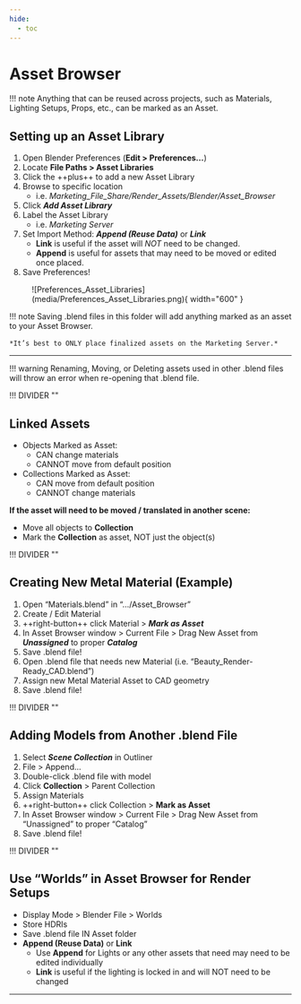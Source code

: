 ```yaml
---
hide:
  - toc
---
```


# **Asset Browser**

!!! note
    Anything that can be reused across projects, such as Materials, Lighting Setups, Props, etc., can be marked as an Asset.

## **Setting up an Asset Library**

1. Open Blender Preferences (**Edit > Preferences…**)
1. Locate **File Paths > Asset Libraries**
1. Click the ++plus++ to add a new Asset Library
1. Browse to specific location
    - i.e. *Marketing_File_Share/Render_Assets/Blender/Asset_Browser*
1. Click ***Add Asset Library***
1. Label the Asset Library
    - i.e. *Marketing Server*
1. Set Import Method: ***Append (Reuse Data)*** or ***Link***
    - **Link** is useful if the asset will *NOT* need to be changed.
    - **Append** is useful for assets that may need to be moved or edited once placed.
1. Save Preferences!

<figure markdown="span">
  ![Preferences_Asset_Libraries](media/Preferences_Asset_Libraries.png){ width="600" }
</figure>

!!! note
    Saving .blend files in this folder will add anything marked as an asset to your Asset Browser.

    *It’s best to ONLY place finalized assets on the Marketing Server.*

---

!!! warning
    Renaming, Moving, or Deleting assets used in other .blend files will throw an error when re-opening that .blend file.


!!! DIVIDER ""


## **Linked Assets**

- Objects Marked as Asset:
    - CAN change materials
    - CANNOT move from default position
- Collections Marked as Asset:
    - CAN move from default position
    - CANNOT change materials

**If the asset will need to be moved / translated in another scene:**

- Move all objects to **Collection**
- Mark the **Collection** as asset, NOT just the object(s)


!!! DIVIDER ""


## **Creating New Metal Material** (Example)

1. Open “Materials.blend” in “…/Asset_Browser”
1. Create / Edit Material
1. ++right-button++ click Material > ***Mark as Asset***
1. In Asset Browser window > Current File > Drag New Asset from ***Unassigned*** to proper ***Catalog***
1. Save .blend file!
1. Open .blend file that needs new Material (i.e. “Beauty_Render-Ready_CAD.blend”)
1. Assign new Metal Material Asset to CAD geometry
1. Save .blend file!


!!! DIVIDER ""


## **Adding Models from Another .blend File**

1. Select ***Scene Collection*** in Outliner
1. File > Append…
1. Double-click .blend file with model
1. Click **Collection** > Parent Collection
1. Assign Materials
1. ++right-button++ click Collection > **Mark as Asset**
1. In Asset Browser window > Current File > Drag New Asset from “Unassigned” to proper “Catalog”
1. Save .blend file!


!!! DIVIDER ""


## **Use “Worlds” in Asset Browser for Render Setups**

- Display Mode > Blender File > Worlds
- Store HDRIs
- Save .blend file IN Asset folder
- **Append (Reuse Data)** or **Link**
    - Use **Append** for Lights or any other assets that need may need to be edited individually
    - **Link** is useful if the lighting is locked in and will NOT need to be changed


---
